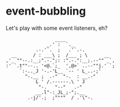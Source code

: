 # event-bubbling

Let's play with some event listeners, eh?


                      ____
                   _.' :  `._
               .-.'`.  ;   .'`.-.
      __      / : ___\ ;  /___ ; \      __
    ,'_ ""--.:__;".-.";: :".-.":__;.--"" _`,
    :' `.t""--.. '<@.`;_  ',@>` ..--""j.' `;
         `:-.._J '-.-'L__ `-- ' L_..-;'
           "-.__ ;  .-"  "-.  : __.-"
               L ' /.------.\ ' J
                "-.   "--"   .-"
               __.l"-:_JL_;-";.__
            .-j/'.;  ;""""  / .'\"-.